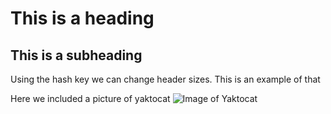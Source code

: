 # This is a heading
## This is a subheading

Using the hash key we can change header sizes. This is an example of that

Here we included a picture of yaktocat
![Image of Yaktocat](https://octodex.github.com/images/yaktocat.png)
